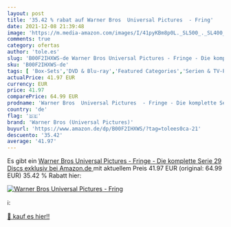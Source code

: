 ```yaml
---
layout: post
title: '35.42 % rabat auf Warner Bros  Universal Pictures  - Fring'
date: 2021-12-08 21:39:48
image: 'https://m.media-amazon.com/images/I/41pyKBm8p0L._SL500_._SL400_.jpg'
comments: true
category: ofertas
author: 'tole.es'
slug: 'B00F2IHXWS-de Warner Bros Universal Pictures - Fringe - Die komplette...'
sku: 'B00F2IHXWS-de'
tags: [ 'Box-Sets','DVD & Blu-ray','Featured Categories','Serien & TV-Produktionen','warner bros (universal pictures)', ]
actualPrice: 41.97 EUR
currency: EUR
price: 41.97
comparePrice: 64.99 EUR
prodname: 'Warner Bros  Universal Pictures  - Fringe - Die komplette Serie  29 Discs   exklusiv bei Amazon.de '
country: 'de'
flag: '🇩🇪'
brand: 'Warner Bros (Universal Pictures)'
buyurl: 'https://www.amazon.de/dp/B00F2IHXWS/?tag=tolees0ca-21'
descuento: '35.42'
average: '41.97'
---
```


Es gibt ein [Warner Bros  Universal Pictures  - Fringe - Die komplette Serie  29 Discs   exklusiv bei Amazon.de ](https://www.amazon.de/dp/B00F2IHXWS/?tag=tolees0ca-21) mit aktuellem Preis 41.97 EUR (original: 64.99 EUR) 35.42 % Rabatt hier:

[![Warner Bros  Universal Pictures  - Fring](https://m.media-amazon.com/images/I/41pyKBm8p0L._SL500_._SL400_.jpg)](https://www.amazon.de/dp/B00F2IHXWS/?tag=tolees0ca-21)

ℹ️:


[🛒 kauf es hier!!](https://www.amazon.de/dp/B00F2IHXWS/?tag=tolees0ca-21)
